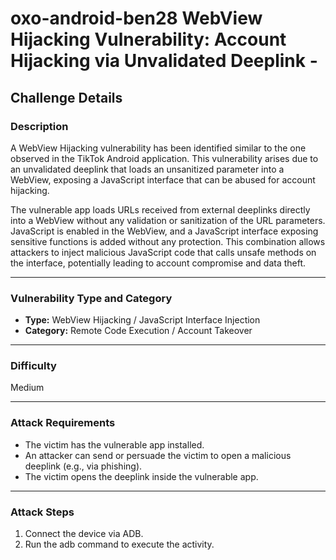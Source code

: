 # oxo-android-ben28 WebView Hijacking Vulnerability: Account Hijacking via Unvalidated Deeplink -

## Challenge Details

### Description

A WebView Hijacking vulnerability has been identified similar to the one observed in the TikTok Android application. This vulnerability arises due to an unvalidated deeplink that loads an unsanitized parameter into a WebView, exposing a JavaScript interface that can be abused for account hijacking.

The vulnerable app loads URLs received from external deeplinks directly into a WebView without any validation or sanitization of the URL parameters. JavaScript is enabled in the WebView, and a JavaScript interface exposing sensitive functions is added without any protection. This combination allows attackers to inject malicious JavaScript code that calls unsafe methods on the interface, potentially leading to account compromise and data theft.

---

### Vulnerability Type and Category
- **Type:** WebView Hijacking / JavaScript Interface Injection
- **Category:** Remote Code Execution / Account Takeover

---

### Difficulty
Medium

---

### Attack Requirements
- The victim has the vulnerable app installed.
- An attacker can send or persuade the victim to open a malicious deeplink (e.g., via phishing).
- The victim opens the deeplink inside the vulnerable app.


---

### Attack Steps
1. Connect the device via ADB.
2. Run the adb command to execute the activity.


